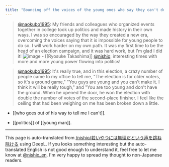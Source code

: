 ```yaml
---
title: "Bouncing off the voices of the young ones who say they can't do it."
---
```


> [@naokubo1995](https://twitter.com/naokubo1995/status/1650812993515683840?s=20): My friends and colleagues who organized events together in college took up politics and made history in their own ways. I was so encouraged by the way they created a new era, overcoming the voices saying that it is impossible for young people to do so. I will work harder on my own path.
> It was my first time to be the head of an election campaign, and it was hard work, but I'm glad I did it!
> ![image](https://pbs.twimg.com/media/FujdnbkagAAh-Gf.jpg)
    - [[Ryosuke Takashima]]
> [@nishio](https://twitter.com/nishio/status/1650823947657830401?s=20): interesting times with more and more young power flowing into politics!

> [@naokubo1995](https://twitter.com/naokubo1995/status/1650816591091863552?s=20): It's really true, and in this election, a crazy number of people came to my office to tell me, "The election is for older voters, so it's a ground game," "You guys are young and you can't make it. I think it will be really tough," and "You are too young and don't have the ground. When he opened the door, he won the election with double the number of votes of the second-place finisher. I feel like the ceiling that had been weighing on me has been broken down a little.
- [[who goes out of his way to tell me I can't]].


- [[politics]] of [[young man]].

---
This page is auto-translated from [/nishio/若いやつには無理だという声を跳ね除ける](https://scrapbox.io/nishio/若いやつには無理だという声を跳ね除ける) using DeepL. If you looks something interesting but the auto-translated English is not good enough to understand it, feel free to let me know at [@nishio_en](https://twitter.com/nishio_en). I'm very happy to spread my thought to non-Japanese readers.